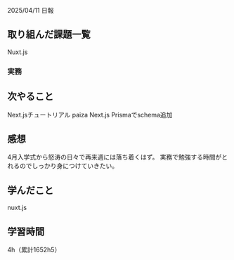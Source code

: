2025/04/11 日報
## 取り組んだ課題一覧
Nuxt.js


### 実務



## 次やること
Next.jsチュートリアル
paiza
Next.js Prismaでschema追加



## 感想
4月入学式から怒涛の日々で再来週には落ち着くはず。
実務で勉強する時間がとれるのでしっかり身につけていきたい。


## 学んだこと
nuxt.js


## 学習時間
4h（累計1652h5）
